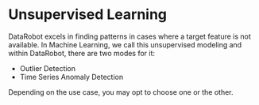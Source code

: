 # Unsupervised Learning

DataRobot excels in finding patterns in cases where a target feature is not available. In Machine Learning, we call this unsupervised modeling and within DataRobot, there are two modes for it:

- Outlier Detection
- Time Series Anomaly Detection

Depending on the use case, you may opt to choose one or the other.